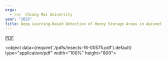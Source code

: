 ```yaml
---
orgs:
  - 🇹🇭  Chiang Mai University
year: "2025"
title: Deep Learning-Based Detection of Honey Storage Areas in Apismellifera Colonies for Predicting Physical Parameters of Honey via Linear Regression
---
```


[PDF](pdfs/insects-16-00575.pdf)

<object data={require('./pdfs/insects-16-00575.pdf').default} type="application/pdf" width="100%" height="800"></object>
